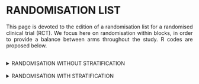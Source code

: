 # RANDOMISATION LIST

<div style="text-align: justify">

This page is devoted to the edition of a randomisation list for a randomised clinical trial (RCT). We focus here on randomisation within blocks, in order to provide a balance between arms throughout the study. R codes are proposed below.

<br>

<details>
<summary>RANDOMISATION WITHOUT STRATIFICATION</summary>
<br>

*In order to edit a randomisation list for a RCT comparing an experimental treatment against placebo (2 arms), with 410 patients, using random block sizes of 6, 8, 10 and 12 (meaning that each block is defined with 3, 4, 5 or 6 occurences of each arm), we can compute the following code:*

```r

library(blockrand)

randomisation_list <- function(myseed, Npat, labelArms = c("A","B"), block = 1:4) 
{
set.seed(myseed)
mylist <- blockrand(n=Npat,
                    num.levels = length(labelArms),
                    levels = labelArms,
                    block.sizes = block)
}

edit_list <- randomisation_list(myseed=9478, Npat=410, 
                                labelArms=c("Placebo","Experimental treatment"), 
                                block=c(3,4,5,6))
table(edit_list$treatment) 


```

**Input parameters:**
* Npat : number of patients in the randomisation list
* labelArms : vector of labels for randomised arms (vector size = number of arms)
* block : vector of integers defining the block sizes (number of occurence of each arm)

</details>	
<br>


<details>
<summary>RANDOMISATION WITH STRATIFICATION</summary>

### Stratification with one variable

*In order to edit a randomisation list for a RCT comparing an experimental treatment against placebo (2 arms), with 128 patients, using random block sizes of 4, 6 and 8 (meaning that each block is defined with 2, 3, or 4 occurences of each arm), and considering a randomisation stratified with gender (male, female), we can compute the following code:*

```r

library(blockrand)

randomisation_list_strat <- function(myseed, Npat, labelArms = c("A","B"), block = 1:4, 
                                     strat = c("Stratum1","Stratum2")) 
{
set.seed(myseed)

Npat_strat <- Npat / length(strat)

for (i in 1:length(strat)) {
  listrand <- blockrand(n=Npat_strat, 
                        num.levels = length(labelArms), 
                        levels = labelArms, 
                        block.sizes = block,
                        stratum = strat[i])
  if (i > 1) {
    mylist <- rbind(mylist, listrand)
  }
  else {
    mylist <- listrand
  }
}
return(mylist)
}

edit_list <- randomisation_list_strat(myseed=72048, Npat=128, 
                                      labelArms=c("Placebo","Experimental treatment"), 
                                      block=2:4, 
                                      strat=c("Male","Female"))
table(edit_list$stratum, edit_list$treatment) 

```

**Input parameters:**
* Npat : number of patients in the randomisation list
* labelArms : vector of labels for randomised arms (vector size = number of arms)
* block : vector of integers defining the block sizes (number of occurence of each arm)
* strat : vector of labels for stratum (vector size = number of stratum)

<br>

### Stratification with more than one variable

*In order to edit a randomisation list for a RCT comparing an experimental treatment against placebo (2 arms), with 372 patients, using random block sizes of 4, 6 and 8 (meaning that each block is defined with 2, 3, or 4 occurences of each arm), and considering a randomisation stratified with age (< 40 years, $ge$ 40 years) and centre (3 centres), we can compute the following code:*

```r

library(blockrand)

randomisation_list_strat <- function(myseed, Npat, labelArms = c("A","B"), block = 1:4, 
                                     strat = c("Stratum1","Stratum2")) 
{
set.seed(myseed)

Npat_strat <- Npat / length(strat)

for (i in 1:length(strat)) {
  listrand <- blockrand(n=Npat_strat, 
                        num.levels = length(labelArms), 
                        levels = labelArms, 
                        block.sizes = block,
                        stratum = strat[i])
  if (i > 1) {
    mylist <- rbind(mylist, listrand)
  }
  else {
    mylist <- listrand
  }
}
return(mylist)
}

edit_list <- randomisation_list_strat(myseed=74792, Npat=372, 
                                      labelArms=c("Placebo","Experimental treatment"), 
                                      block=2:4, 
                                      strat=c("<40 and centre 1",
                                              "<40 and centre 2",
                                              "<40 and centre 3",
                                              "40+ and centre 1",
                                              "40+ and centre 2",
                                              "40+ and centre 3"))
table(edit_list$stratum, edit_list$treatment) 

```

**Input parameters:**
* Npat : number of patients in the randomisation list
* labelArms : vector of labels for randomised arms (vector size = number of arms)
* block : vector of integers defining the block sizes (number of occurence of each arm)
* strat : vector of labels for stratum (vector size = number of stratum)


</details>
